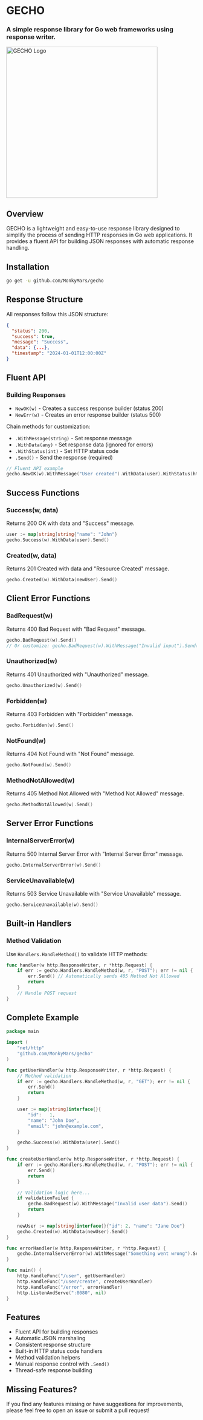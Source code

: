 # GECHO
### A simple response library for Go web frameworks using response writer.

<img src="https://external-content.duckduckgo.com/iu/?u=https%3A%2F%2Fa-z-animals.com%2Fmedia%2F2022%2F12%2Fshutterstock_171751469.jpg&f=1&nofb=1&ipt=8b0fc9d6b628d7a8cb0055ab417dab5ecc1c3d3ec632bc5cb6c52207a5a5ec3e" alt="GECHO Logo" width="400" height="400">

## Overview
GECHO is a lightweight and easy-to-use response library designed to simplify the process of sending HTTP responses in Go web applications. It provides a fluent API for building JSON responses with automatic response handling.

## Installation
```bash
go get -u github.com/MonkyMars/gecho
```

## Response Structure
All responses follow this JSON structure:
```json
{
  "status": 200,
  "success": true,
  "message": "Success",
  "data": {...},
  "timestamp": "2024-01-01T12:00:00Z"
}
```

## Fluent API

### Building Responses
- `NewOK(w)` - Creates a success response builder (status 200)
- `NewErr(w)` - Creates an error response builder (status 500)

Chain methods for customization:
- `.WithMessage(string)` - Set response message
- `.WithData(any)` - Set response data (ignored for errors)
- `.WithStatus(int)` - Set HTTP status code
- `.Send()` - Send the response (required)

```go
// Fluent API example
gecho.NewOK(w).WithMessage("User created").WithData(user).WithStatus(http.StatusOK).Send()
```

## Success Functions

### Success(w, data)
Returns 200 OK with data and "Success" message.
```go
user := map[string]string{"name": "John"}
gecho.Success(w).WithData(user).Send()
```

### Created(w, data)
Returns 201 Created with data and "Resource Created" message.
```go
gecho.Created(w).WithData(newUser).Send()
```

## Client Error Functions

### BadRequest(w)
Returns 400 Bad Request with "Bad Request" message.
```go
gecho.BadRequest(w).Send()
// Or customize: gecho.BadRequest(w).WithMessage("Invalid input").Send()
```

### Unauthorized(w)
Returns 401 Unauthorized with "Unauthorized" message.
```go
gecho.Unauthorized(w).Send()
```

### Forbidden(w)
Returns 403 Forbidden with "Forbidden" message.
```go
gecho.Forbidden(w).Send()
```

### NotFound(w)
Returns 404 Not Found with "Not Found" message.
```go
gecho.NotFound(w).Send()
```

### MethodNotAllowed(w)
Returns 405 Method Not Allowed with "Method Not Allowed" message.
```go
gecho.MethodNotAllowed(w).Send()
```

## Server Error Functions

### InternalServerError(w)
Returns 500 Internal Server Error with "Internal Server Error" message.
```go
gecho.InternalServerError(w).Send()
```

### ServiceUnavailable(w)
Returns 503 Service Unavailable with "Service Unavailable" message.
```go
gecho.ServiceUnavailable(w).Send()
```

## Built-in Handlers

### Method Validation
Use `Handlers.HandleMethod()` to validate HTTP methods:
```go
func handler(w http.ResponseWriter, r *http.Request) {
    if err := gecho.Handlers.HandleMethod(w, r, "POST"); err != nil {
        err.Send() // Automatically sends 405 Method Not Allowed
        return
    }
    // Handle POST request
}
```

## Complete Example
```go
package main

import (
    "net/http"
    "github.com/MonkyMars/gecho"
)

func getUserHandler(w http.ResponseWriter, r *http.Request) {
    // Method validation
    if err := gecho.Handlers.HandleMethod(w, r, "GET"); err != nil {
        err.Send()
        return
    }

    user := map[string]interface{}{
        "id":   1,
        "name": "John Doe",
        "email": "john@example.com",
    }

    gecho.Success(w).WithData(user).Send()
}

func createUserHandler(w http.ResponseWriter, r *http.Request) {
    if err := gecho.Handlers.HandleMethod(w, r, "POST"); err != nil {
        err.Send()
        return
    }

    // Validation logic here...
    if validationFailed {
        gecho.BadRequest(w).WithMessage("Invalid user data").Send()
        return
    }

    newUser := map[string]interface{}{"id": 2, "name": "Jane Doe"}
    gecho.Created(w).WithData(newUser).Send()
}

func errorHandler(w http.ResponseWriter, r *http.Request) {
    gecho.InternalServerError(w).WithMessage("Something went wrong").Send()
}

func main() {
    http.HandleFunc("/user", getUserHandler)
    http.HandleFunc("/user/create", createUserHandler)
    http.HandleFunc("/error", errorHandler)
    http.ListenAndServe(":8080", nil)
}
```

## Features
- Fluent API for building responses
- Automatic JSON marshaling
- Consistent response structure
- Built-in HTTP status code handlers
- Method validation helpers
- Manual response control with `.Send()`
- Thread-safe response building

## Missing Features?
If you find any features missing or have suggestions for improvements, please feel free to open an issue or submit a pull request!

